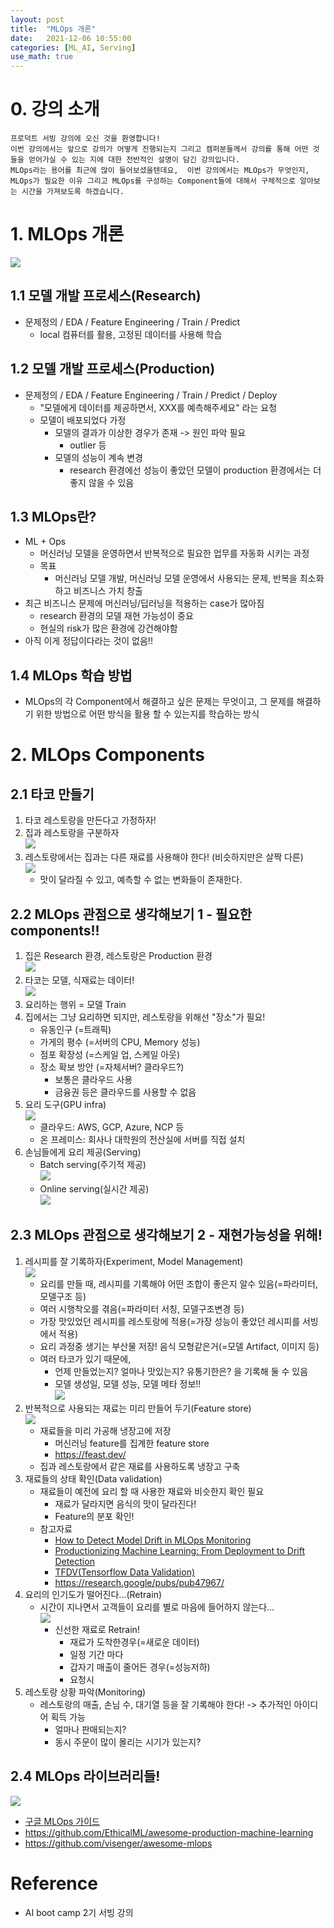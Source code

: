 ```yaml
---
layout: post
title:  "MLOps 개론"
date:   2021-12-06 10:55:00
categories: [ML_AI, Serving]
use_math: true
---
```


# 0. 강의 소개

```
프로덕트 서빙 강의에 오신 것을 환영합니다! 
이번 강의에서는 앞으로 강의가 어떻게 진행되는지 그리고 캠퍼분들께서 강의를 통해 어떤 것들을 얻어가실 수 있는 지에 대한 전반적인 설명이 담긴 강의입니다.
MLOps라는 용어를 최근에 많이 들어보셨을텐데요,  이번 강의에서는 MLOps가 무엇인지, MLOps가 필요한 이유 그리고 MLOps를 구성하는 Component들에 대해서 구체적으로 알아보는 시간을 가져보도록 하겠습니다.
```

# 1. MLOps 개론
![](/assets/image/mlops/1_1.PNG) 

## 1.1 모델 개발 프로세스(Research)
* 문제정의 / EDA / Feature Engineering / Train / Predict
    * local 컴퓨터를 활용, 고정된 데이터를 사용해 학습
    
## 1.2 모델 개발 프로세스(Production)
* 문제정의 / EDA / Feature Engineering / Train / Predict / Deploy
    * "모델에게 데이터를 제공하면서, XXX를 예측해주세요" 라는 요청
    * 모델이 배포되었다 가정
        * 모델의 결과가 이상한 경우가 존재 -> 원인 파악 필요
            * outlier 등
        * 모델의 성능이 계속 변경
            * research 환경에선 성능이 좋았던 모델이 production 환경에서는 더 좋지 않을 수 있음

## 1.3 MLOps란?
* ML + Ops
    * 머신러닝 모델을 운영하면서 반복적으로 필요한 업무를 자동화 시키는 과정
    * 목표
        * 머신러닝 모델 개발, 머신러닝 모델 운영에서 사용되는 문제, 반복을 최소화하고 비즈니스 가치 창출
* 최근 비즈니스 문제에 머신러닝/딥러닝을 적용하는 case가 많아짐
    * research 환경의 모델 재현 가능성이 중요
    * 현실의 risk가 많은 환경에 강건해야함
* 아직 이게 정답이다라는 것이 없음!!

## 1.4 MLOps 학습 방법
* MLOps의 각 Component에서 해결하고 싶은 문제는 무엇이고, 그 문제를 해결하기 위한 방법으로 어떤 방식을 활용 할 수 있는지를 학습하는 방식

# 2. MLOps Components
## 2.1 타코 만들기
1. 타코 레스토랑을 만든다고 가정하자!
2. 집과 레스토랑을 구분하자  
    ![](/assets/image/mlops/1_2.PNG)
3. 레스토랑에서는 집과는 다른 재료를 사용해야 한다! (비슷하지만은 살짝 다른)  
    ![](/assets/image/mlops/1_3.PNG)  
    * 맛이 달라질 수 있고, 예측할 수 없는 변화들이 존재한다.

## 2.2 MLOps 관점으로 생각해보기 1 - 필요한 components!!
1. 집은 Research 환경, 레스토랑은 Production 환경  
    ![](/assets/image/mlops/1_4.PNG)  
2. 타코는 모델, 식재료는 데이터!  
    ![](/assets/image/mlops/1_5.PNG)  
3. 요리하는 행위 = 모델 Train
4. 집에서는 그냥 요리하면 되지만, 레스토랑을 위해선 "장소"가 필요!
    * 유동인구 (=트래픽)
    * 가게의 평수 (=서버의 CPU, Memory 성능)
    * 점포 확장성 (=스케일 업, 스케일 아웃)
    * 장소 확보 방안 (=자체서버? 클라우드?)
        * 보통은 클라우드 사용
        * 금융권 등은 클라우드를 사용할 수 없음
5. 요리 도구(GPU infra)  
    ![](/assets/image/mlops/1_6.PNG)  
    * 클라우드: AWS, GCP, Azure, NCP 등
    * 온 프레미스: 회사나 대학원의 전산실에 서버를 직접 설치
6. 손님들에게 요리 제공(Serving)
    * Batch serving(주기적 제공)  
        ![](/assets/image/mlops/1_7.PNG)  
    * Online serving(실시간 제공)  
        ![](/assets/image/mlops/1_8.PNG)  

## 2.3 MLOps 관점으로 생각해보기 2 - 재현가능성을 위해!
1. 레시피를 잘 기록하자(Experiment, Model Management)  
    ![](/assets/image/mlops/1_10.PNG)  
    * 요리를 만들 때, 레시피를 기록해야 어떤 조합이 좋은지 알수 있음(=파라미터, 모델구조 등)
    * 여러 시행착오를 겪음(=파라미터 서칭, 모델구조변경 등)
    * 가장 맛있었던 레시피를 레스토랑에 적용(=가장 성능이 좋았던 레시피를 서빙에서 적용)
    * 요리 과정중 생기는 부산물 저장! 음식 모형같은거(=모델 Artifact, 이미지 등)
    * 여러 타코가 있기 때문에,
        * 언제 만들었는지? 얼마나 맛있는지? 유통기한은? 을 기록해 둘 수 있음
        * 모델 생성일, 모델 성능, 모델 메타 정보!!  
        ![](/assets/image/mlops/1_11.PNG)  
2. 반복적으로 사용되는 재료는 미리 만들어 두기(Feature store)  
    ![](/assets/image/mlops/1_12.PNG)  
    * 재료들을 미리 가공해 냉장고에 저장
        * 머신러닝 feature를 집계한 feature store
        * https://feast.dev/
    * 집과 레스토랑에서 같은 재료를 사용하도록 냉장고 구축
3. 재료들의 상태 확인(Data validation)
    * 재료들이 예전에 요리 할 때 사용한 재료와 비슷한지 확인 필요
        * 재료가 달라지면 음식의 맛이 달라진다!
        * Feature의 분포 확인!
    * 참고자료
        * [How to Detect Model Drift in MLOps Monitoring](https://towardsdatascience.com/how-to-detect-model-drift-in-mlops-monitoring-7a039c22eaf9)
        * [Productionizing Machine Learning: From Deployment to Drift Detection](https://databricks.com/blog/2019/09/18/productionizing-machine-learning-from-deployment-to-drift-detection.html)
        * [TFDV(Tensorflow Data Validation)](https://github.com/tensorflow/data-validation)
        * https://research.google/pubs/pub47967/
4. 요리의 인기도가 떨어진다...(Retrain)
    * 시간이 지나면서 고객들이 요리를 별로 마음에 들어하지 않는다...  
        ![](/assets/image/mlops/1_13.PNG)  
        * 신선한 재료로 Retrain!
            * 재료가 도착한경우(=새로운 데이터)
            * 일정 기간 마다
            * 갑자기 매출이 줄어든 경우(=성능저하)
            * 요청시
5. 레스토랑 상황 파악(Monitoring)
    * 레스토랑의 매출, 손님 수, 대기열 등을 잘 기록해야 한다! -> 추가적인 아이디어 획득 가능
        * 얼마나 판매되는지?
        * 동시 주문이 많이 몰리는 시기가 있는지?

## 2.4 MLOps 라이브러리들! 
![](/assets/image/mlops/1_9.PNG)  
* [구글 MLOps 가이드](https://cloud.google.com/resources/mlops-whitepaper)
* https://github.com/EthicalML/awesome-production-machine-learning
* https://github.com/visenger/awesome-mlops

# Reference
* AI boot camp 2기 서빙 강의